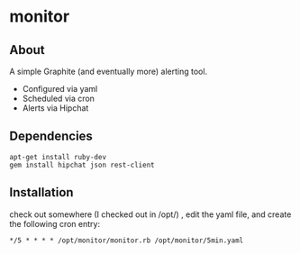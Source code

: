 monitor
=======

## About

A simple Graphite (and eventually more) alerting tool.

 - Configured via yaml
 - Scheduled via cron
 - Alerts via Hipchat

## Dependencies
    apt-get install ruby-dev
    gem install hipchat json rest-client

## Installation

check out somewhere (I checked out in /opt/) , edit the yaml file, and create the following cron entry:

    */5 * * * * /opt/monitor/monitor.rb /opt/monitor/5min.yaml


